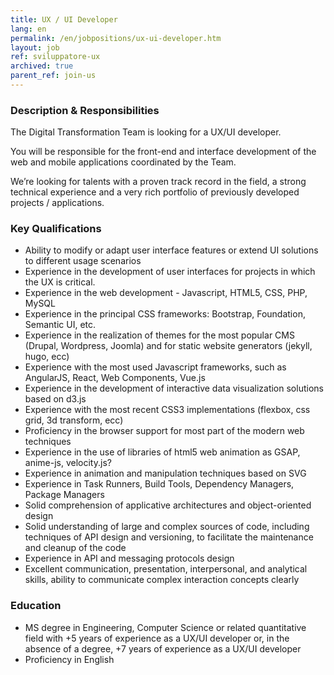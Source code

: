 ```yaml
---
title: UX / UI Developer
lang: en
permalink: /en/jobpositions/ux-ui-developer.htm
layout: job
ref: sviluppatore-ux
archived: true
parent_ref: join-us
---
```


### Description & Responsibilities
The Digital Transformation Team is looking for a UX/UI developer.

You will be responsible for the front-end and interface development of the web and mobile applications coordinated by the Team. 

We’re looking for talents with a proven track record in the field, a strong technical experience and a very rich portfolio of previously developed projects / applications.


### Key Qualifications
- Ability to modify or adapt user interface features or extend UI solutions to different usage scenarios 
- Experience in the development of user interfaces for projects in which the UX is critical.
- Experience in the web development - Javascript, HTML5, CSS, PHP, MySQL
- Experience in the principal CSS frameworks: Bootstrap, Foundation, Semantic UI, etc.
- Experience in the realization of themes for the most popular CMS (Drupal, Wordpress, Joomla) and for static website generators (jekyll, hugo, ecc)
- Experience with the most used Javascript  frameworks, such as AngularJS, React, Web Components, Vue.js
- Experience in the development of interactive data visualization solutions based on d3.js
- Experience with the most recent CSS3 implementations (flexbox, css grid, 3d transform, ecc)
- Proficiency in the browser support for most part of the modern web techniques
- Experience in the use of libraries of html5 web animation as GSAP, anime-js, velocity.js?
- Experience in animation and manipulation techniques based on SVG
- Experience in Task Runners, Build Tools, Dependency Managers, Package Managers
- Solid comprehension of applicative architectures and object-oriented design 
- Solid understanding of large and complex sources of code, including techniques of API design and versioning, to facilitate the maintenance and cleanup of the code 
- Experience in API and messaging protocols design 
- Excellent communication, presentation, interpersonal, and analytical skills, ability to communicate complex interaction concepts clearly 


### Education
- MS degree in Engineering, Computer Science or related quantitative field with +5 years of experience as a UX/UI developer or, in the absence of a degree, +7 years of experience as a UX/UI developer
- Proficiency in English

